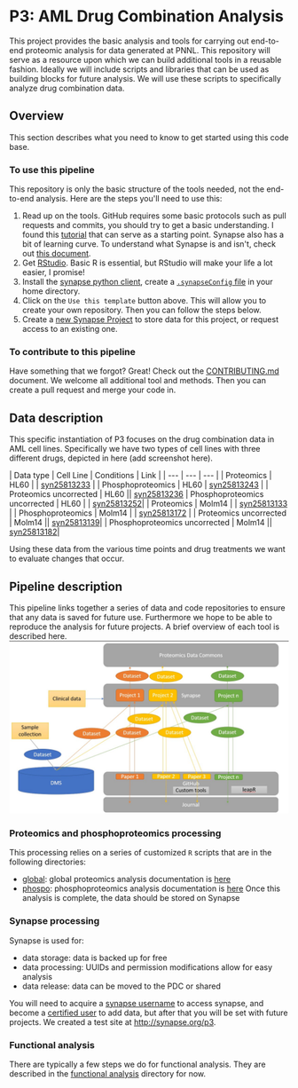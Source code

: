 # P3: AML Drug Combination Analysis
This project provides the basic analysis and tools for carrying out end-to-end proteomic analysis for data generated at PNNL. This repository will serve as a resource upon which we can build additional tools in a reusable fashion. Ideally we will include scripts and libraries that can be used as building blocks for future analysis. We will use these scripts to specifically analyze drug combination data.

## Overview

This section describes what you need to know to get started using this code base.

### To use this pipeline
This repository is only the basic structure of the tools needed, not the end-to-end analysis. Here are the steps you'll need to use this:

1. Read up on the tools. GitHub requires some basic protocols such as pull requests and commits, you should try to get a basic understanding. I found this [tutorial](https://medium.com/@jonathanmines/the-ultimate-github-collaboration-guide-df816e98fb67) that can serve as a starting point. Synapse also has a bit of learning curve. To understand what Synapse is and isn't, check out [this document](https://docs.synapse.org/articles/getting_started.html).
2. Get [RStudio](http://rstudio.org). Basic R is essential, but RStudio will make your life a lot easier, I promise!
3. Install the [synapse python client](https://python-docs.synapse.org/build/html/index.html), create a [`.synapseConfig` file](https://python-docs.synapse.org/build/html/Credentials.html) in your home directory.
4. Click on the `Use this template` button above. This will allow you to create your own repository. Then you can follow the steps below.
5. Create a [new Synapse Project](https://docs.synapse.org/articles/getting_started.html#making-and-managing-projects-in-synapse) to store data for this project, or request access to an existing one. 

### To contribute to this pipeline
Have something that we forgot? Great! Check out the [CONTRIBUTING.md](./CONTRIBUTING.md) document. We welcome all additional tool and methods. Then you can create a pull request and merge your code in.

## Data description
This specific instantiation of P3 focuses on the drug combination data in AML cell lines. Specifically we have two types of cell lines with three different drugs, depicted in here (add screenshot here).

| Data type | Cell Line | Conditions | Link |
| --- | --- | --- |
| Proteomics | HL60 | | [syn25813233](https://www.synapse.org/#!Synapse:syn25813233) |
| Phosphoproteomics | HL60 | [syn25813243](https://www.synapse.org/#!Synapse:syn25813243) |
| Proteomics uncorrected | HL60 || [syn25813236](https://www.synapse.org/#!Synapse:syn25813236)
| Phosphoproteomics uncorrected | HL60 | | [syn25813252](https://www.synapse.org/#!Synapse:syn25813252)|
| Proteomics | Molm14 | | [syn25813133](https://www.synapse.org/#!Synapse:syn25813133) |
| Phosphoproteomics | Molm14 | | [syn25813172](https://www.synapse.org/#!Synapse:syn25813172) |
| Proteomics uncorrected | Molm14 || [syn25813139](https://www.synapse.org/#!Synapse:syn25813139)|
| Phosphoproteomics uncorrected | Molm14 || [syn25813182](https://www.synapse.org/#!Synapse:syn25813182)|

Using these data from the various time points and drug treatments we want to evaluate changes that occur. 

## Pipeline description
This pipeline links together a series of data and code repositories to ensure that any data is saved for future use. Furthermore we hope to be able to reproduce the analysis for future projects. A brief overview of each tool is described here.
![arch](./img/arch.jpg)

### Proteomics and phosphoproteomics processing
This processing relies on a series of customized `R` scripts that are in the following directories:
- [global](./global): global proteomics analysis documentation is [here](./global/README.md)
- [phospo](./phospho): phosphoproteomics analysis documentation is [here](./global/README.md)
Once this analysis is complete, the data should be stored on Synapse

### Synapse processing
Synapse is used for:
- data storage: data is backed up for free
- data processing: UUIDs and permission modifications allow for easy analysis
- data release: data can be moved to the PDC or shared

You will need to acquire a [synapse username](http://synapse.org/register) to access synapse, and become a [certified user](https://docs.synapse.org/articles/accounts_certified_users_and_profile_validation.html) to add data, but after that you will be set with future projects. We created a test site at http://synapse.org/p3. 

### Functional analysis
There are typically a few steps we do for functional analysis. They are described in the [functional analysis](./functional) directory for now. 

